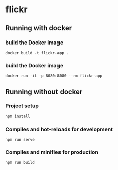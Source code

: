 # flickr

## Running with docker

### build the Docker image
```
docker build -t flickr-app .
```

### build the Docker image
```
docker run -it -p 8080:8080 --rm flickr-app
```


## Running without docker

### Project setup
```
npm install
```

### Compiles and hot-reloads for development
```
npm run serve
```

### Compiles and minifies for production
```
npm run build
```